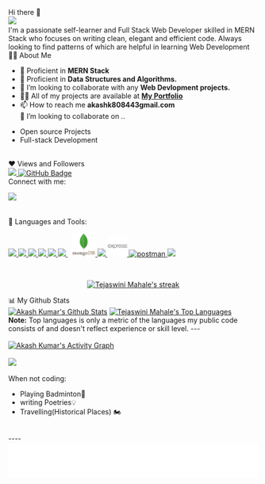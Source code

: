  Hi there 👋
<br/><img src="https://readme-typing-svg.herokuapp.com?font=Architects+Daughter&amp;color=FF7722&amp;size=30&amp;lines=Hey!+It's+Akash+Kumar!;Learning+Web+Development...;" style="max-width: 100%;">
<br/>
I'm a passionate self-learner and Full Stack Web Developer skilled in MERN Stack who focuses 
on writing clean, elegant and efficient code. Always looking to find patterns of which are 
helpful in learning Web Development
<br/>
 🙋‍♂️ About Me
- 🔭  Proficient in **MERN Stack** 
- 🌱 Proficient in **Data Structures and Algorithms.** 
- 👯 I’m looking to collaborate with any **Web Devlopment projects.** 
- 👨‍💻 All of my projects are available at **[My Portfolio](https://my-portfolio-akashk808443.vercel.app//)**<br/>
- 📫 How to reach me **akashk808443gmail.com**<br/>
👯 I’m looking to collaborate on ..
<ul>
  <li>Open source Projects</li>
  <li>Full-stack Development</li>
</ul>
<br/>
❤ Views and Followers <br/>
<a href="https://github.com/akashk808443/github-profile-views-counter">
    <img src="https://komarev.com/ghpvc/?username=akashk808443">
</a>
<a href="https://github.com/akashk808443?tab=followers"><img src="https://img.shields.io/github/followers/akashk808443?label=Followers&style=social" alt="GitHub Badge"></a>
<br/>
Connect with me:
<br/>
<p align="left">
<a href = "https://www.linkedin.com/in/akashk808443"><img src="https://img.icons8.com/fluent/48/000000/linkedin.png"/></a>
<!-- <a href = "https://www.instagram.com/__its__me__dude__/"><img src="https://img.icons8.com/fluent/48/000000/instagram-new.png"/></a> -->
</p>
<br/>
 🚀 Languages and Tools:
<p align="left"> 
    <a href="https://reactjs.org/" target="_blank"> <img src="https://img.icons8.com/color/48/000000/react-native.png"/> </a>
    <a href="https://developer.mozilla.org/en-US/docs/Web/JavaScript" target="_blank"> <img src="https://img.icons8.com/color/48/000000/javascript.png"/> </a> 
    <a href="https://www.w3.org/html/" target="_blank"> <img src="https://img.icons8.com/color/48/000000/html-5.png"/> </a> 
    <a href="https://www.w3schools.com/css/" target="_blank"> <img src="https://img.icons8.com/color/48/000000/css3.png"/> </a> 
    <a href="https://getbootstrap.com" target="_blank"> <img src="https://img.icons8.com/color/48/000000/bootstrap.png"/> </a>
    <a style="padding-right:8px;" href="https://nodejs.org" target="_blank"> <img src="https://img.icons8.com/color/48/000000/nodejs.png"/> </a> 
    <a href="https://www.mongodb.com/" target="_blank"> <img src="https://raw.githubusercontent.com/devicons/devicon/master/icons/mongodb/mongodb-original-wordmark.svg" alt="mongodb" width="48" height="48"/> </a> 
    <a href="https://redux.js.org" target="_blank"> <img src="https://img.icons8.com/color/48/000000/redux.png"/> </a>
    <a href="https://expressjs.com" target="_blank"> <img src="https://raw.githubusercontent.com/devicons/devicon/master/icons/express/express-original-wordmark.svg" alt="express" width="40" height="40"/> </a>
    <a href="https://postman.com" target="_blank"> <img src="https://www.vectorlogo.zone/logos/getpostman/getpostman-icon.svg" alt="postman" width="45" height="45"/> </a>   
    <a href="https://git-scm.com/" target="_blank"> <img src="https://img.icons8.com/color/48/000000/git.png"/> </a> 
    
</p>
<!-- [![React Badge](https://img.shields.io/badge/-React-61DBFB?style=for-the-badge&labelColor=black&logo=react&logoColor=61DBFB)](#)  [![Javascript Badge](https://img.shields.io/badge/-Javascript-F0DB4F?style=for-the-badge&labelColor=black&logo=javascript&logoColor=F0DB4F)](#) [![Typescript Badge](https://img.shields.io/badge/-Typescript-007acc?style=for-the-badge&labelColor=black&logo=typescript&logoColor=007acc)](#) [![Nodejs Badge](https://img.shields.io/badge/-Nodejs-3C873A?style=for-the-badge&labelColor=black&logo=node.js&logoColor=3C873A)](#) [![GraphQL Badge](https://img.shields.io/badge/-GraphQl-e535ab?style=for-the-badge&labelColor=black&logo=node.js&logoColor=e535ab)](#) -->
<br/>
<p align="center">
    <a href="https://github.com/akashk808443/github-readme-streak-stats">
        <img title="🔥 Get streak stats for your profile at git.io/streak-stats" alt="Tejaswini Mahale's streak" src="https://github-readme-streak-stats.herokuapp.com/?user=akashk808443&theme=black-ice&hide_border=true&stroke=0000&background=060A0CD0"/>
    </a>
</p>
 📊 My Github Stats
  <br/>
    <a href="https://github.com/akashk808443/github-readme-stats"><img alt="Akash Kumar's Github Stats" src="https://github-readme-stats.vercel.app/api?username=akashk808443&show_icons=true&count_private=true&theme=react&hide_border=true&bg_color=0D1117" /></a>
  <a href="https://github.com/TejaswiniMahale/github-readme-stats"><img alt="Tejaswini Mahale's Top Languages" src="https://github-readme-stats.vercel.app/api/top-langs/?username=TejaswiniMahale&langs_count=8&count_private=true&layout=compact&theme=react&hide_border=true&bg_color=0D1117" /></a>
  <br/>
  <b>Note:</b> Top languages is only a metric of the languages my public code consists of and doesn't reflect experience or skill level.
---
<br/>
<br/>
<a href="https://github.com/akashk808443/github-readme-activity-graph"><img alt="Akash Kumar's Activity Graph" src="https://activity-graph.herokuapp.com/graph?username=akashk808443&bg_color=0D1117&color=5BCDEC&line=5BCDEC&point=FFFFFF&hide_border=true" /></a>

<br/>
<br/>
<img src="https://github-profile-trophy.vercel.app/?username=akashk808443&theme=monokai&row=1&column=4">

When not coding:<br>
- Playing Badminton🏸<br>
- writing Poetries💡<br>
- Travelling(Historical Places) 🏍️<br>
<br>
----
<code>
<a target="_blank" rel="noopener noreferrer" href="https://github.com/Kushal997-das/Kushal997-das/blob/master/Profile%20generator/marquee.svg"><img align="center" height="70" alt="Thanks" width="100%" src="https://github.com/Kushal997-das/Kushal997-das/raw/master/Profile%20generator/marquee.svg" style="max-width: 100%;"></a>
</code>

